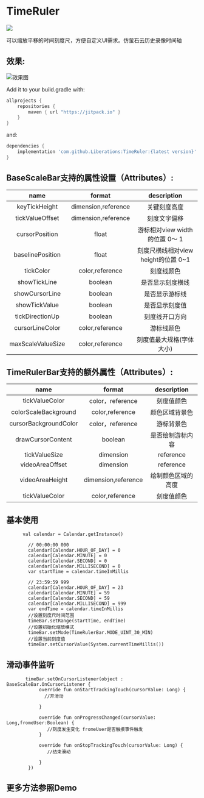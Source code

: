 # TimeRuler

[![](https://jitpack.io/v/Liberations/TimeRuler.svg)](https://jitpack.io/#Liberations/TimeRuler)

可以缩放平移的时间刻度尺，方便自定义UI需求。仿萤石云历史录像时间轴

## 效果:
![效果图](https://github.com/Liberations/TimeRuler/raw/master/pic/pic1.jpg)

Add it to your build.gradle with:
```gradle
allprojects {
    repositories {
        maven { url "https://jitpack.io" }
    }
}
```
and:

```gradle
dependencies {
    implementation 'com.github.Liberations:TimeRuler:{latest version}'
}
```

## BaseScaleBar支持的属性设置（Attributes）:
|name|format|description|
|:---:|:---:|:---:|
|keyTickHeight|dimension,reference|关键刻度高度|
|tickValueOffset|dimension,reference|刻度文字偏移|
|cursorPosition|float|游标相对view width的位置  0～ 1|
|baselinePosition|float|刻度尺横线相对view height的位置 0~1|
|tickColor|color,reference|刻度线颜色|
|showTickLine|boolean|是否显示刻度横线|
|showCursorLine|boolean|是否显示游标线|
|showTickValue|boolean|是否显示刻度值|
|tickDirectionUp|boolean|刻度线开口方向|
|cursorLineColor|color,reference|游标线颜色|
|maxScaleValueSize|color,reference|刻度值最大规格(字体大小)|


 ## TimeRulerBar支持的额外属性（Attributes）:
|name|format|description|
|:---:|:---:|:---:|
|tickValueColor|color，reference|刻度值颜色|
|colorScaleBackground|color,reference|颜色区域背景色|
|cursorBackgroundColor|color，reference|游标背景色|
|drawCursorContent|boolean|是否绘制游标内容|
|tickValueSize|dimension|reference|刻度值文字大小|
|videoAreaOffset|dimension|reference|绘制颜色区域相对于顶部的偏移量|
|videoAreaHeight|dimension,reference|绘制颜色区域的高度|
|tickValueColor|color,reference|刻度值颜色|

## 基本使用

```
      val calendar = Calendar.getInstance()

        // 00:00:00 000
        calendar[Calendar.HOUR_OF_DAY] = 0
        calendar[Calendar.MINUTE] = 0
        calendar[Calendar.SECOND] = 0
        calendar[Calendar.MILLISECOND] = 0
        var startTime = calendar.timeInMillis

        // 23:59:59 999
        calendar[Calendar.HOUR_OF_DAY] = 23
        calendar[Calendar.MINUTE] = 59
        calendar[Calendar.SECOND] = 59
        calendar[Calendar.MILLISECOND] = 999
        var endTime = calendar.timeInMillis
        //设置刻度尺时间范围
        timeBar.setRange(startTime, endTime)
        //设置初始化缩放模式
        timeBar.setMode(TimeRulerBar.MODE_UINT_30_MIN)
        //设置当前刻度值
        timeBar.setCursorValue(System.currentTimeMillis())
```

## 滑动事件监听

```
       timeBar.setOnCursorListener(object : BaseScaleBar.OnCursorListener {
            override fun onStartTrackingTouch(cursorValue: Long) {
              //开滑动

            }

            override fun onProgressChanged(cursorValue: Long,fromeUser:Boolean) {
               //刻度发生变化 fromeUser是否触摸事件触发
            }

            override fun onStopTrackingTouch(cursorValue: Long) {
               //结束滑动

            }
        })
```
## 更多方法参照Demo